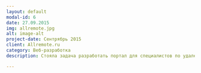 ```yaml
---
layout: default
modal-id: 6
date: 27.09.2015
img: allremote.jpg
alt: image-alt
project-date: Сентрябрь 2015
client: Allremote.ru
category: Веб-разработка
description: Стояла задача разработать портал для специалистов по удаленной работе. Компании могут оставлять заявки на свежие вакансии. Имеется каталог специалистов, желающих работать удаленно. Технологии: Meteor, MongoDB

---
```

